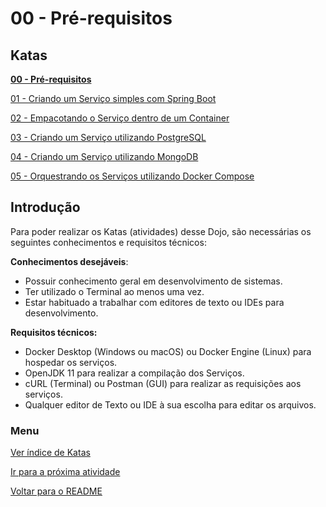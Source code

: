 # 00 - Pré-requisitos

## Katas

**[00 - Pré-requisitos](/katas/00-pre-requisitos.md)**

[01 - Criando um Serviço simples com Spring Boot](/katas/01-criando-um-servico-simples-com-spring-boot.md)

[02 - Empacotando o Serviço dentro de um Container](/katas/02-empacotando-o-servico-dentro-de-um-container.md)

[03 - Criando um Serviço utilizando PostgreSQL](/katas/03-criando-um-servico-utilizando-postgresql.md)

[04 - Criando um Serviço utilizando MongoDB](/katas/04-criando-um-servico-utilizando-mongodb.md)

[05 - Orquestrando os Serviços utilizando Docker Compose](/katas/05-orquestrando-os-servicos-utilizando-docker-compose.md)

## Introdução

Para poder realizar os Katas (atividades) desse Dojo, são necessárias os seguintes conhecimentos e requisitos técnicos:

**Conhecimentos desejáveis**:

-   Possuir conhecimento geral em desenvolvimento de sistemas.
-   Ter utilizado o Terminal ao menos uma vez.
-   Estar habituado a trabalhar com editores de texto ou IDEs para desenvolvimento.

**Requisitos técnicos:**

-   Docker Desktop (Windows ou macOS) ou Docker Engine (Linux) para hospedar os serviços.
-   OpenJDK 11 para realizar a compilação dos Serviços.
-   cURL (Terminal) ou Postman (GUI) para realizar as requisições aos serviços.
-   Qualquer editor de Texto ou IDE à sua escolha para editar os arquivos.

### Menu

[Ver índice de Katas](#katas)

[Ir para a próxima atividade](01-criando-um-servico-simples-com-spring-boot.md)

[Voltar para o README](/README.md)